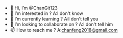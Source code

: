 - 👋 Hi, I’m @ChanGit123
- 👀 I’m interested in ?
   A:I don't know
- 🌱 I’m currently learning ?
   A:I don't tell you
- 💞️ I’m looking to collaborate on ?
   A:I don't tell him
- 📫 How to reach me ?
   A:chanfeng2018@gmail.com

<!---
ChanGit123/ChanGit123 is a ✨ special ✨ repository because its `README.md` (this file) appears on your GitHub profile.
You can click the Preview link to take a look at your changes.
--->
